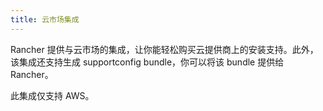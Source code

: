 ```yaml
---
title: 云市场集成
---
```


Rancher 提供与云市场的集成，让你能轻松购买云提供商上的安装支持。此外，该集成还支持生成 supportconfig bundle，你可以将该 bundle 提供给 Rancher。

此集成仅支持 AWS。
